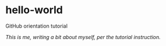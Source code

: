 # hello-world
GitHub orientation tutorial

*This is me, writing a bit about myself, per the tutorial instruction.*
